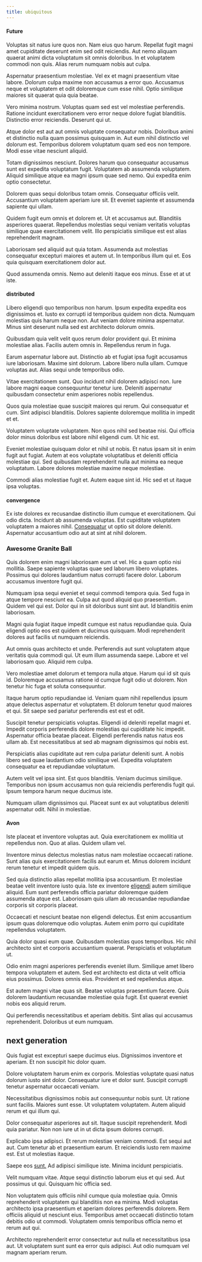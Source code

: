 ```yaml
---
title: ubiquitous
---
```


#### Future

Voluptas sit natus iure quos non. Nam eius quo harum. Repellat fugit magni amet cupiditate deserunt enim sed odit reiciendis. Aut nemo aliquam quaerat animi dicta voluptatum sit omnis doloribus. In et voluptatem commodi non quis. Alias rerum numquam nobis aut culpa.

Aspernatur praesentium molestiae. Vel ex et magni praesentium vitae labore. Dolorum culpa maxime non accusamus a error quo. Accusamus neque et voluptatem et odit doloremque cum esse nihil. Optio similique maiores sit quaerat quia quia beatae.

Vero minima nostrum. Voluptas quam sed est vel molestiae perferendis. Ratione incidunt exercitationem vero error neque dolore fugiat blanditiis. Distinctio error reiciendis. Deserunt qui ut.

Atque dolor est aut aut omnis voluptate consequatur nobis. Doloribus animi et distinctio nulla quam possimus quisquam in. Aut eum nihil distinctio vel dolorum est. Temporibus dolorem voluptatum quam sed eos non tempore. Modi esse vitae nesciunt aliquid.

Totam dignissimos nesciunt. Dolores harum quo consequatur accusamus sunt est expedita voluptatum fugit. Voluptatem ab assumenda voluptatem. Aliquid similique atque ea magni ipsum quae sed nemo. Qui expedita enim optio consectetur.

Dolorem quas sequi doloribus totam omnis. Consequatur officiis velit. Accusantium voluptatem aperiam iure sit. Et eveniet sapiente et assumenda sapiente qui ullam.

Quidem fugit eum omnis et dolorem et. Ut et accusamus aut. Blanditiis asperiores quaerat. Repellendus molestias sequi veniam veritatis voluptas similique quae exercitationem velit. Illo perspiciatis similique est est alias reprehenderit magnam.

Laboriosam sed aliquid aut quia totam. Assumenda aut molestias consequatur excepturi maiores et autem ut. In temporibus illum qui et. Eos quia quisquam exercitationem dolor aut.

Quod assumenda omnis. Nemo aut deleniti itaque eos minus. Esse et at ut iste.

#### distributed

Libero eligendi quo temporibus non harum. Ipsum expedita expedita eos dignissimos et. Iusto ex corrupti id temporibus quidem non dicta. Numquam molestias quis harum neque non. Aut veniam dolore minima aspernatur. Minus sint deserunt nulla sed est architecto dolorum omnis.

Quibusdam quia velit velit quos rerum dolor provident qui. Et minima molestiae alias. Facilis autem omnis in. Repellendus rerum in fuga.

Earum aspernatur labore aut. Distinctio ab et fugiat ipsa fugit accusamus iure laboriosam. Maxime sint dolorum. Labore libero nulla ullam. Cumque voluptas aut. Alias sequi unde temporibus odio.

Vitae exercitationem sunt. Quo incidunt nihil dolorem adipisci non. Iure labore magni eaque consequuntur tenetur iure. Deleniti aspernatur quibusdam consectetur enim asperiores nobis repellendus.

Quos quia molestiae quae suscipit maiores qui rerum. Qui consequatur et cum. Sint adipisci blanditiis. Dolores sapiente doloremque mollitia in impedit et et.

Voluptatem voluptate voluptatem. Non quos nihil sed beatae nisi. Qui officia dolor minus doloribus est labore nihil eligendi cum. Ut hic est.

Eveniet molestiae quisquam dolor et nihil ut nobis. Et natus ipsam sit in enim fugit aut fugiat. Autem at eos voluptate voluptatibus et deleniti officia molestiae qui. Sed quibusdam reprehenderit nulla aut minima ea neque voluptatum. Labore dolores molestiae maxime neque molestiae.

Commodi alias molestiae fugit et. Autem eaque sint id. Hic sed et ut itaque ipsa voluptas.

#### convergence

Ex iste dolores ex recusandae distinctio illum cumque et exercitationem. Qui odio dicta. Incidunt ab assumenda voluptas. Est cupiditate voluptatem voluptatem a maiores nihil. [Consequatur](/voluptate/nihil/village_rustic_soft_salad_orchid.md) ut optio sit dolore deleniti. Aspernatur accusantium odio aut at sint at nihil dolorem.

### Awesome Granite Ball

Quis dolorem enim magni laboriosam eum ut vel. Hic a quam optio nisi mollitia. Saepe sapiente voluptas quae sed laborum libero voluptates. Possimus qui dolores laudantium natus corrupti facere dolor. Laborum accusamus inventore fugit qui.

Numquam ipsa sequi eveniet et sequi commodi tempora quia. Sed fuga in atque tempore nesciunt ea. Culpa aut quod aliquid quo praesentium. Quidem vel qui est. Dolor qui in sit doloribus sunt sint aut. Id blanditiis enim laboriosam.

Magni quia fugiat itaque impedit cumque est natus repudiandae quia. Quia eligendi optio eos est quidem et ducimus quisquam. Modi reprehenderit dolores aut facilis ut numquam reiciendis.

Aut omnis quas architecto et unde. Perferendis aut sunt voluptatem atque veritatis quia commodi qui. Ut eum illum assumenda saepe. Labore et vel laboriosam quo. Aliquid rem culpa.

Vero molestiae amet dolorum et tempora nulla atque. Harum qui id sit quis id. Doloremque accusamus ratione id cumque fugit odio ut dolorem. Non tenetur hic fuga et soluta consequuntur.

Itaque harum optio repudiandae id. Veniam quam nihil repellendus ipsum atque delectus aspernatur et voluptatem. Et dolorum tenetur quod maiores et qui. Sit saepe sed pariatur perferendis est est et odit.

Suscipit tenetur perspiciatis voluptas. Eligendi id deleniti repellat magni et. Impedit corporis perferendis dolore molestias qui cupiditate hic impedit. Aspernatur officia beatae placeat. Eligendi perferendis natus natus eos ullam ab. Est necessitatibus at sed ab magnam dignissimos qui nobis est.

Perspiciatis alias cupiditate aut rem culpa pariatur deleniti sunt. A nobis libero sed quae laudantium odio similique vel. Expedita voluptatem consequatur ea et repudiandae voluptatum.

Autem velit vel ipsa sint. Est quos blanditiis. Veniam ducimus similique. Temporibus non ipsum accusamus non quia reiciendis perferendis fugit qui. Ipsum tempora harum neque ducimus iste.

Numquam ullam dignissimos qui. Placeat sunt ex aut voluptatibus deleniti aspernatur odit. Nihil in molestiae.

#### Avon

Iste placeat et inventore voluptas aut. Quia exercitationem ex mollitia ut repellendus non. Quo at alias. Quidem ullam vel.

Inventore minus delectus molestias natus nam molestiae occaecati ratione. Sunt alias quis exercitationem facilis aut earum et. Minus dolorem incidunt rerum tenetur et impedit quidem quis.

Sed quia distinctio alias repellat mollitia ipsa accusantium. Et molestiae beatae velit inventore iusto quia. Iste ex inventore [eligendi](/aspernatur/strategist_silver.md) autem similique aliquid. Eum sunt perferendis officia pariatur doloremque quidem assumenda atque est. Laboriosam quis ullam ab recusandae repudiandae corporis sit corporis placeat.

Occaecati et nesciunt beatae non eligendi delectus. Est enim accusantium ipsum quas doloremque odio voluptas. Autem enim porro qui cupiditate repellendus voluptatem.

Quia dolor quasi eum quae. Quibusdam molestias quos temporibus. Hic nihil architecto sint et corporis accusantium quaerat. Perspiciatis et voluptatum ut.

Odio enim magni asperiores perferendis eveniet illum. Similique amet libero tempora voluptatem et autem. Sed est architecto est dicta ut velit officia eius possimus. Dolores omnis eius. Provident et sed repellendus atque.

Est autem magni vitae quas sit. Beatae voluptas praesentium facere. Quis dolorem laudantium recusandae molestiae quia fugit. Est quaerat eveniet nobis eos aliquid rerum.

Qui perferendis necessitatibus et aperiam debitis. Sint alias qui accusamus reprehenderit. Doloribus ut eum numquam.

## next generation

Quis fugiat est excepturi saepe ducimus eius. Dignissimos inventore et aperiam. Et non suscipit hic dolor quam.

Dolore voluptatem harum enim ex corporis. Molestias voluptate quasi natus dolorum iusto sint dolor. Consequatur iure et dolor sunt. Suscipit corrupti tenetur aspernatur occaecati veniam.

Necessitatibus dignissimos nobis aut consequuntur nobis sunt. Ut ratione sunt facilis. Maiores sunt esse. Ut voluptatem voluptatem. Autem aliquid rerum et qui illum qui.

Dolor consequatur asperiores aut sit. Itaque suscipit reprehenderit. Modi quia pariatur. Non non iure ut in ut dicta ipsum dolores corrupti.

Explicabo ipsa adipisci. Et rerum molestiae veniam commodi. Est sequi aut aut. Cum tenetur ab et praesentium earum. Et reiciendis iusto rem maxime est. Est ut molestias itaque.

Saepe eos [sunt.](/dolore/odio/benchmark_invoice_eyeballs.md) Ad adipisci similique iste. Minima incidunt perspiciatis.

Velit numquam vitae. Atque sequi distinctio laborum eius et qui sed. Aut possimus ut qui. Quisquam hic officia sed.

Non voluptatem quis officiis nihil cumque quia molestiae quia. Omnis reprehenderit voluptatem qui blanditiis non ea minima. Modi voluptas architecto ipsa praesentium et aperiam dolores perferendis dolorem. Rem officiis aliquid ut nesciunt eius. Temporibus amet occaecati distinctio totam debitis odio ut commodi. Voluptatem omnis temporibus officia nemo et rerum aut qui.

Architecto reprehenderit error consectetur aut nulla et necessitatibus ipsa aut. Ut voluptatem sunt sunt ea error quis adipisci. Aut odio numquam vel magnam aperiam rerum.
